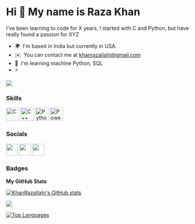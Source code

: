 Hi 👋 My name is Raza Khan
================================

I've been learning to code for X years, I started with C and Python, but have really found a passion for XYZ

* 🌍  I'm based in India but currently in USA.
* ✉️  You can contact me at [khanrazailahi@gmail.com](mailto:khanrazailahi@gmail.com)
* 🧠  I'm learning machine Python, SQL
* ⚡  

<a href="https://www.github.com/KhanRazaIlahi" target="_blank" rel="noreferrer"><img
src="https://img.shields.io/github/followers/KhanRazaIlahi?logo=github&style=for-the-badge&color=0891b2&labelColor=1c1917" /></a>

### Skills

<p align="left">
<a href="https://docs.microsoft.com/en-us/cpp/?view=msvc-170" target="_blank" rel="noreferrer"><img src="https://raw.githubusercontent.com/danielcranney/readme-generator/main/public/icons/skills/c-colored.svg" width="36" height="36" alt="C" /></a>
<a href="https://docs.microsoft.com/en-us/cpp/?view=msvc-170" target="_blank" rel="noreferrer"><img src="https://raw.githubusercontent.com/danielcranney/readme-generator/main/public/icons/skills/cplusplus-colored.svg" width="36" height="36" alt="C++" /></a>
<a href="https://www.python.org/" target="_blank" rel="noreferrer"><img src="https://raw.githubusercontent.com/danielcranney/readme-generator/main/public/icons/skills/python-colored.svg" width="36" height="36" alt="Python" /></a>
<a href="https://powerbi.microsoft.com/" target="_blank" rel="noreferrer"><img src=https://github.com/microsoft/PowerBI-Icons/blob/main/SVG/Power-BI.svg width="36" height="36" alt="Power-BI" /></a>
</p>


### Socials

<p align="left"> <a href="https://www.github.com/KhanRazaIlahi" target="_blank" rel="noreferrer"><img src="https://raw.githubusercontent.com/danielcranney/readme-generator/main/public/icons/socials/github.svg" width="32" height="32" /></a> <a href="http://www.instagram.com/its.khan12__" target="_blank" rel="noreferrer"><img src="https://raw.githubusercontent.com/danielcranney/readme-generator/main/public/icons/socials/instagram.svg" width="32" height="32" /></a> <a href="https://www.linkedin.com/in/raza-ilahi-khan" target="_blank" rel="noreferrer"><img src="https://raw.githubusercontent.com/danielcranney/readme-generator/main/public/icons/socials/linkedin.svg" width="32" height="32" /></a></p>

### Badges

<b>My GitHub Stats</b>

<a href="http://www.github.com/KhanRazaIlahi"><img src="https://github-readme-stats.vercel.app/api?username=KhanRazaIlahi&show_icons=true&hide=&count_private=true&title_color=0891b2&text_color=ffffff&icon_color=0891b2&bg_color=1c1917&hide_border=true&show_icons=true" alt="KhanRazaIlahi's GitHub stats" /></a>

<a href="http://www.github.com/KhanRazaIlahi"><img src="https://github-readme-streak-stats.herokuapp.com/?user=KhanRazaIlahi&stroke=ffffff&background=1c1917&ring=0891b2&fire=0891b2&currStreakNum=ffffff&currStreakLabel=0891b2&sideNums=ffffff&sideLabels=ffffff&dates=ffffff&hide_border=true" /></a>


<a href="https://github.com/KhanRazaIlahi" align="left"><img src="https://github-readme-stats.vercel.app/api/top-langs/?username=KhanRazaIlahi&langs_count=10&title_color=0891b2&text_color=ffffff&icon_color=0891b2&bg_color=1c1917&hide_border=true&locale=en&custom_title=Top%20%Languages" alt="Top Languages" /></a>
<!---
KhanRazaIlahi/KhanRazaIlahi is a ✨ special ✨ repository because its `README.md` (this file) appears on your GitHub profile.
You can click the Preview link to take a look at your changes.
--->
